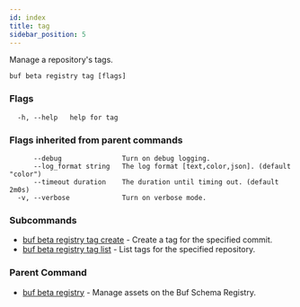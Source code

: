 ```yaml
---
id: index
title: tag
sidebar_position: 5
---
```

Manage a repository's tags.

```
buf beta registry tag [flags]
```

### Flags

```
  -h, --help   help for tag
```

### Flags inherited from parent commands

```
      --debug               Turn on debug logging.
      --log_format string   The log format [text,color,json]. (default "color")
      --timeout duration    The duration until timing out. (default 2m0s)
  -v, --verbose             Turn on verbose mode.
```

### Subcommands

* [buf beta registry tag create](create.md)	 - Create a tag for the specified commit.
* [buf beta registry tag list](list.md)	 - List tags for the specified repository.

### Parent Command

* [buf beta registry](index.md)	 - Manage assets on the Buf Schema Registry.
